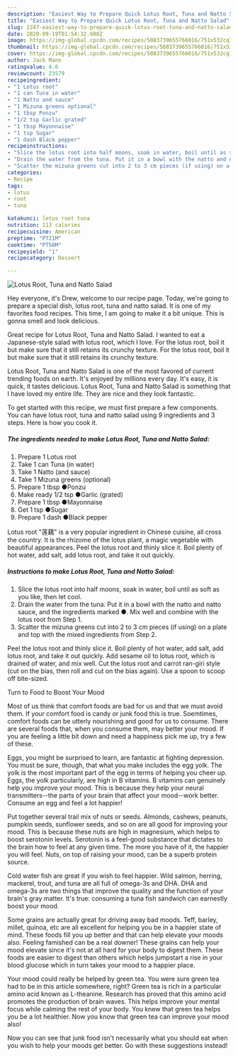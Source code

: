 ```yaml
---
description: "Easiest Way to Prepare Quick Lotus Root, Tuna and Natto Salad"
title: "Easiest Way to Prepare Quick Lotus Root, Tuna and Natto Salad"
slug: 2247-easiest-way-to-prepare-quick-lotus-root-tuna-and-natto-salad
date: 2020-09-19T01:54:32.608Z
image: https://img-global.cpcdn.com/recipes/5083739655766016/751x532cq70/lotus-root-tuna-and-natto-salad-recipe-main-photo.jpg
thumbnail: https://img-global.cpcdn.com/recipes/5083739655766016/751x532cq70/lotus-root-tuna-and-natto-salad-recipe-main-photo.jpg
cover: https://img-global.cpcdn.com/recipes/5083739655766016/751x532cq70/lotus-root-tuna-and-natto-salad-recipe-main-photo.jpg
author: Jack Mann
ratingvalue: 4.6
reviewcount: 23579
recipeingredient:
- "1 Lotus root"
- "1 can Tuna in water"
- "1 Natto and sauce"
- "1 Mizuna greens optional"
- "1 tbsp Ponzu"
- "1/2 tsp Garlic grated"
- "1 tbsp Mayonnaise"
- "1 tsp Sugar"
- "1 dash Black pepper"
recipeinstructions:
- "Slice the lotus root into half moons, soak in water, boil until as soft as you like, then let cool."
- "Drain the water from the tuna. Put it in a bowl with the natto and natto sauce, and the ingredients marked ●. Mix well and combine with the lotus root from Step 1."
- "Scatter the mizuna greens cut into 2 to 3 cm pieces (if using) on a plate and top with the mixed ingredients from Step 2."
categories:
- Recipe
tags:
- lotus
- root
- tuna

katakunci: lotus root tuna 
nutrition: 113 calories
recipecuisine: American
preptime: "PT21M"
cooktime: "PT50M"
recipeyield: "1"
recipecategory: Dessert

---
```



![Lotus Root, Tuna and Natto Salad](https://img-global.cpcdn.com/recipes/5083739655766016/751x532cq70/lotus-root-tuna-and-natto-salad-recipe-main-photo.jpg)

Hey everyone, it's Drew, welcome to our recipe page. Today, we're going to prepare a special dish, lotus root, tuna and natto salad. It is one of my favorites food recipes. This time, I am going to make it a bit unique. This is gonna smell and look delicious.

Great recipe for Lotus Root, Tuna and Natto Salad. I wanted to eat a Japanese-style salad with lotus root, which I love. For the lotus root, boil it but make sure that it still retains its crunchy texture. For the lotus root, boil it but make sure that it still retains its crunchy texture.

Lotus Root, Tuna and Natto Salad is one of the most favored of current trending foods on earth. It's enjoyed by millions every day. It's easy, it is quick, it tastes delicious. Lotus Root, Tuna and Natto Salad is something that I have loved my entire life. They are nice and they look fantastic.


To get started with this recipe, we must first prepare a few components. You can have lotus root, tuna and natto salad using 9 ingredients and 3 steps. Here is how you cook it.

<!--inarticleads1-->

##### The ingredients needed to make Lotus Root, Tuna and Natto Salad:

1. Prepare 1 Lotus root
1. Take 1 can Tuna (in water)
1. Take 1 Natto (and sauce)
1. Take 1 Mizuna greens (optional)
1. Prepare 1 tbsp ●Ponzu
1. Make ready 1/2 tsp ●Garlic (grated)
1. Prepare 1 tbsp ●Mayonnaise
1. Get 1 tsp ●Sugar
1. Prepare 1 dash ●Black pepper


Lotus root &#34;莲藕&#34; is a very popular ingredient in Chinese cuisine, all cross the country. It is the rhizome of the lotus plant, a magic vegetable with beautiful appearances. Peel the lotus root and thinly slice it. Boil plenty of hot water, add salt, add lotus root, and take it out quickly. 

<!--inarticleads2-->

##### Instructions to make Lotus Root, Tuna and Natto Salad:

1. Slice the lotus root into half moons, soak in water, boil until as soft as you like, then let cool.
1. Drain the water from the tuna. Put it in a bowl with the natto and natto sauce, and the ingredients marked ●. Mix well and combine with the lotus root from Step 1.
1. Scatter the mizuna greens cut into 2 to 3 cm pieces (if using) on a plate and top with the mixed ingredients from Step 2.


Peel the lotus root and thinly slice it. Boil plenty of hot water, add salt, add lotus root, and take it out quickly. Add sesame oil to lotus root, which is drained of water, and mix well. Cut the lotus root and carrot ran-giri style (cut on the bias, then roll and cut on the bias again). Use a spoon to scoop off bite-sized. 

Turn to Food to Boost Your Mood


Most of us think that comfort foods are bad for us and that we must avoid them. If your comfort food is candy or junk food this is true. Soemtimes, comfort foods can be utterly nourishing and good for us to consume. There are several foods that, when you consume them, may better your mood. If you are feeling a little bit down and need a happiness pick me up, try a few of these.

Eggs, you might be surprised to learn, are fantastic at fighting depression. You must be sure, though, that what you make includes the egg yolk. The yolk is the most important part of the egg in terms of helping you cheer up. Eggs, the yolk particularly, are high in B vitamins. B vitamins can genuinely help you improve your mood. This is because they help your neural transmitters--the parts of your brain that affect your mood--work better. Consume an egg and feel a lot happier!

Put together several trail mix of nuts or seeds. Almonds, cashews, peanuts, pumpkin seeds, sunflower seeds, and so on are all good for improving your mood. This is because these nuts are high in magnesium, which helps to boost serotonin levels. Serotonin is a feel-good substance that dictates to the brain how to feel at any given time. The more you have of it, the happier you will feel. Nuts, on top of raising your mood, can be a superb protein source.

Cold water fish are great if you wish to feel happier. Wild salmon, herring, mackerel, trout, and tuna are all full of omega-3s and DHA. DHA and omega-3s are two things that improve the quality and the function of your brain's gray matter. It's true: consuming a tuna fish sandwich can earnestly boost your mood. 

Some grains are actually great for driving away bad moods. Teff, barley, millet, quinoa, etc are all excellent for helping you be in a happier state of mind. These foods fill you up better and that can help elevate your moods also. Feeling famished can be a real downer! These grains can help your mood elevate since it's not at all hard for your body to digest them. These foods are easier to digest than others which helps jumpstart a rise in your blood glucose which in turn takes your mood to a happier place.

Your mood could really be helped by green tea. You were sure green tea had to be in this article somewhere, right? Green tea is rich in a particular amino acid known as L-theanine. Research has proved that this amino acid promotes the production of brain waves. This helps improve your mental focus while calming the rest of your body. You knew that green tea helps you be a lot healthier. Now you know that green tea can improve your mood also!

Now you can see that junk food isn't necessarily what you should eat when you wish to help your moods get better. Go  with  these suggestions  instead!

